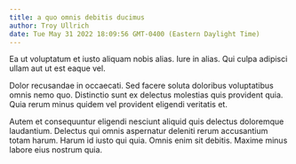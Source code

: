 ```yaml
---
title: a quo omnis debitis ducimus
author: Troy Ullrich
date: Tue May 31 2022 18:09:56 GMT-0400 (Eastern Daylight Time)
---
```

Ea ut voluptatum et iusto aliquam nobis alias. Iure in alias. Qui culpa adipisci ullam aut ut est eaque vel.

 Dolor recusandae in occaecati. Sed facere soluta doloribus voluptatibus omnis nemo quo. Distinctio sunt ex delectus molestias quis provident quia. Quia rerum minus quidem vel provident eligendi veritatis et.

 Autem et consequuntur eligendi nesciunt aliquid quis delectus doloremque laudantium. Delectus qui omnis aspernatur deleniti rerum accusantium totam harum. Harum id iusto qui quia. Omnis enim sit debitis. Maxime minus labore eius nostrum quia.